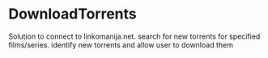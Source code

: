 # DownloadTorrents
Solution to connect to linkomanija.net. search for new torrents for specified films/series. identify new torrents and allow user to download them
